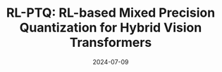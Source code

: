 ---
title: "RL-PTQ: RL-based Mixed Precision Quantization for Hybrid Vision Transformers"
collection: publications
category: peerreview
permalink: /publication/2024-07-09-rlptq
date: 2024-07-09
venue: 'Design Automation Conference (DAC)'
citation: 'Eunji Kwon, Minxuan Zhou, Weihong Xu, Tajana Rosing and Seokhyeong Kang, “RL-PTQ: RL-based Mixed Precision Quantization for Hybrid Vision Transformers”, Design Automation Conference (DAC), 2024'
---